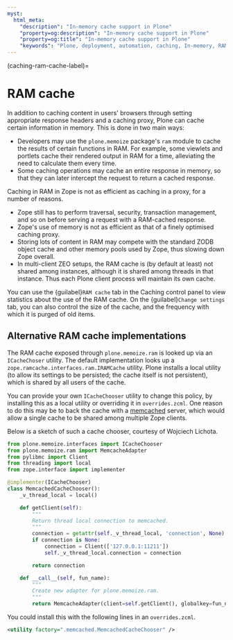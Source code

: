 ```yaml
---
myst:
  html_meta:
    "description": "In-memory cache support in Plone"
    "property=og:description": "In-memory cache support in Plone"
    "property=og:title": "In-memory cache support in Plone"
    "keywords": "Plone, deployment, automation, caching, In-memory, RAM"
---
```


(caching-ram-cache-label)=

# RAM cache

In addition to caching content in users' browsers through setting appropriate response headers and a caching proxy, Plone can cache certain information in memory.
This is done in two main ways:

-   Developers may use the `plone.memoize` package's `ram` module to cache the results of certain functions in RAM.
    For example, some viewlets and portlets cache their rendered output in RAM for a time, alleviating the need to calculate them every time.
-   Some caching operations may cache an entire response in memory, so that they can later intercept the request to return a cached response.

Caching in RAM in Zope is not as efficient as caching in a proxy, for a number of reasons.

-   Zope still has to perform traversal, security, transaction management, and so on before serving a request with a RAM-cached response.
-   Zope's use of memory is not as efficient as that of a finely optimised caching proxy.
-   Storing lots of content in RAM may compete with the standard ZODB object cache and other memory pools used by Zope, thus slowing down Zope overall.
-   In multi-client ZEO setups, the RAM cache is (by default at least) not shared among instances, although it is shared among threads in that instance.
    Thus each Plone client process will maintain its own cache.

You can use the {guilabel}`RAM cache` tab in the Caching control panel to view statistics about the use of the RAM cache.
On the {guilabel}`Change settings` tab, you can also control the size of the cache, and the frequency with which it is purged of old items.


## Alternative RAM cache implementations

The RAM cache exposed through `plone.memoize.ram` is looked up via an `ICacheChoser` utility.
The default implementation looks up a `zope.ramcache.interfaces.ram.IRAMCache` utility.
Plone installs a local utility (to allow its settings to be persisted; the cache itself is not persistent), which is shared by all users of the cache.

You can provide your own `ICacheChooser` utility to change this policy, by installing this as a local utility or overriding it in `overrides.zcml`.
One reason to do this may be to back the cache with a [memcached](https://memcached.org/) server, which would allow a single cache to be shared among multiple Zope clients.

Below is a sketch of such a cache chooser, courtesy of Wojciech Lichota.

```python
from plone.memoize.interfaces import ICacheChooser
from plone.memoize.ram import MemcacheAdapter
from pylibmc import Client
from threading import local
from zope.interface import implementer

@implementer(ICacheChooser)
class MemcachedCacheChooser():
    _v_thread_local = local()

    def getClient(self):
        """
        Return thread local connection to memcached.
        """
        connection = getattr(self._v_thread_local, 'connection', None)
        if connection is None:
            connection = Client(['127.0.0.1:11211'])
            self._v_thread_local.connection = connection

        return connection

    def __call__(self, fun_name):
        """
        Create new adapter for plone.memoize.ram.
        """
        return MemcacheAdapter(client=self.getClient(), globalkey=fun_name)
```

You could install this with the following lines in an `overrides.zcml`.

```xml
<utility factory=".memcached.MemcachedCacheChooser" />
```

